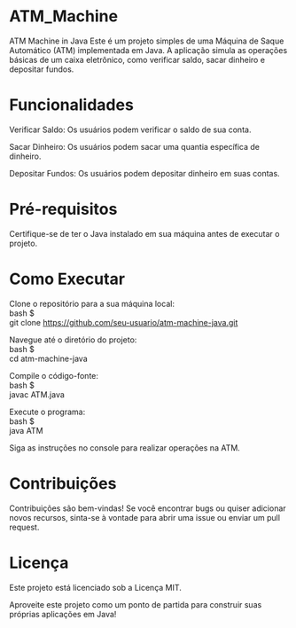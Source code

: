 # ATM_Machine
ATM Machine in Java
Este é um projeto simples de uma Máquina de Saque Automático (ATM) implementada em Java. A aplicação simula as operações básicas de um caixa eletrônico, como verificar saldo, sacar dinheiro e depositar fundos.

# Funcionalidades
Verificar Saldo: Os usuários podem verificar o saldo de sua conta.

Sacar Dinheiro: Os usuários podem sacar uma quantia específica de dinheiro.

Depositar Fundos: Os usuários podem depositar dinheiro em suas contas.


# Pré-requisitos
Certifique-se de ter o Java instalado em sua máquina antes de executar o projeto.

# Como Executar
Clone o repositório para a sua máquina local: <br>
bash $ <br>
git clone https://github.com/seu-usuario/atm-machine-java.git

Navegue até o diretório do projeto: <br>
bash $ <br>
cd atm-machine-java

Compile o código-fonte: <br>
bash $ <br>
javac ATM.java

Execute o programa: <br>
bash $ <br>
java ATM

Siga as instruções no console para realizar operações na ATM.

# Contribuições
Contribuições são bem-vindas! Se você encontrar bugs ou quiser adicionar novos recursos, sinta-se à vontade para abrir uma issue ou enviar um pull request.

# Licença
Este projeto está licenciado sob a Licença MIT.

Aproveite este projeto como um ponto de partida para construir suas próprias aplicações em Java!


